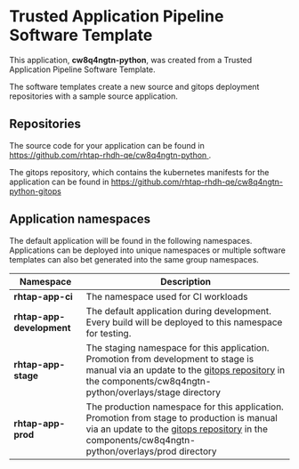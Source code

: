 # Trusted Application Pipeline Software Template

This application, **cw8q4ngtn-python**, was created from a Trusted Application Pipeline Software Template.

The software templates create a new source and gitops deployment repositories with a sample source application. 

## Repositories

The source code for your application can be found in [https://github.com/rhtap-rhdh-qe/cw8q4ngtn-python ](https://github.com/rhtap-rhdh-qe/cw8q4ngtn-python ).
 
The gitops repository, which contains the kubernetes manifests for the application can be found in 
[https://github.com/rhtap-rhdh-qe/cw8q4ngtn-python-gitops ](https://github.com/rhtap-rhdh-qe/cw8q4ngtn-python-gitops ) 

## Application namespaces 

The default application will be found in the following namespaces. Applications can be deployed into unique namespaces or multiple software templates can also bet generated into the same group namespaces.  

|  Namespace   |  Description   |  
| -------- | -------- |
| **rhtap-app-ci** | The namespace used for CI workloads |
| **rhtap-app-development** | The default application during development. Every build will be deployed to this namespace for testing. |
| **rhtap-app-stage** | The staging namespace for this application. Promotion from development to stage is manual via an update to the [gitops repository](https://github.com/rhtap-rhdh-qe/cw8q4ngtn-python-gitops ) in the components/cw8q4ngtn-python/overlays/stage directory |
| **rhtap-app-prod** | The production namespace for this application. Promotion from stage to production is manual via an update to the [gitops repository](https://github.com/rhtap-rhdh-qe/cw8q4ngtn-python-gitops ) in the components/cw8q4ngtn-python/overlays/prod directory |